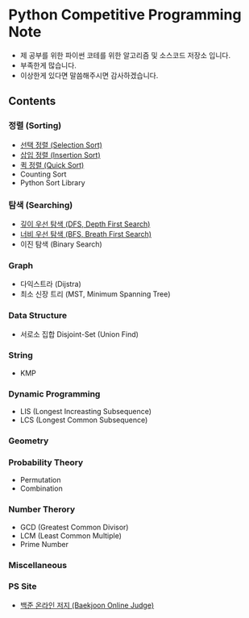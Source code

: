 # Python Competitive Programming Note
* 제 공부를 위한 파이썬 코테를 위한 알고리즘 및 소스코드 저장소 입니다.
* 부족한게 많습니다. 
* 이상한게 있다면 말씀해주시면 감사하겠습니다.
## Contents
### 정렬 (Sorting)
* [선택 정렬 (Selection Sort)](/sorting/selection_sort.py)
* [삽입 정렬 (Insertion Sort)](/sorting/insertion_sort.py)
* [퀵 정렬 (Quick Sort)](/sorting/quick_sort.py)
* Counting Sort
* Python Sort Library
### 탐색 (Searching)
* [깊이 우선 탐색 (DFS, Depth First Search)](/searching/dfs.py)
* [너비 우선 탐색 (BFS, Breath First Search)](/searching/bfs.py)
* 이진 탐색 (Binary Search)
### Graph
* 다익스트라 (Dijstra)
* 최소 신장 트리 (MST, Minimum Spanning Tree)
### Data Structure
* 서로소 집합 Disjoint-Set (Union Find)
### String
* KMP
### Dynamic Programming
* LIS (Longest Increasting Subsequence)
* LCS (Longest Common Subsequence)
### Geometry
### Probability Theory
* Permutation
* Combination
### Number Therory
* GCD (Greatest Common Divisor)
* LCM (Least Common Multiple)
* Prime Number
### Miscellaneous

### PS Site
* [백준 온라인 저지 (Baekjoon Online Judge)](/baekjoon)

